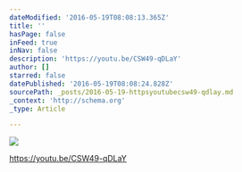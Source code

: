 ```yaml
---
dateModified: '2016-05-19T08:08:13.365Z'
title: ''
hasPage: false
inFeed: true
inNav: false
description: 'https://youtu.be/CSW49-qDLaY'
author: []
starred: false
datePublished: '2016-05-19T08:08:24.828Z'
sourcePath: _posts/2016-05-19-httpsyoutubecsw49-qdlay.md
_context: 'http://schema.org'
_type: Article

---
```

![](https://the-grid-user-content.s3-us-west-2.amazonaws.com/e4daeb76-938c-4d45-9431-ec4582ed2755.jpg)

https://youtu.be/CSW49-qDLaY